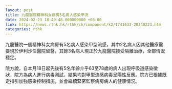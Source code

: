 ```yaml
---
layout: post
title: 九龍醫院精神科女病房5名病人感染甲流
date: 2024-02-23 18:40:48.000000000 +08:00
link: https://news.rthk.hk/rthk/ch/component/k2/1741633-20240223.htm
categories: rthk
---
```


九龍醫院一個精神科女病房有5名病人感染甲型流感，其中2名病人因其他醫療需要現於伊利沙伯醫院留醫，其餘3名病人現正於九龍醫院接受隔離治療，全部情況穩定。

院方說，自本月18日起先後有5名年齡介乎63至78歲的病人出現呼吸道感染徵狀，院方為病人進行病毒測試，結果均對甲型流感病毒呈陽性反應。院方已根據既定指引加強感染控制措施，並會繼續緊密監察病房病人的健康情況。
